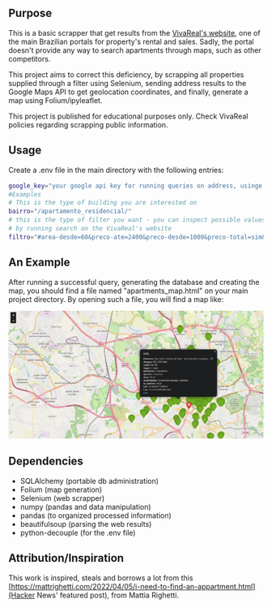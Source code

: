 ## Purpose 

This is a basic scrapper that get results from the [VivaReal's website](https://www.vivareal.com.br/), one of the main Brazilian portals for property's rental and sales.
Sadly, the portal doesn't provide any way to search apartments through maps, such as other competitors. 

This project aims to correct this deficiency, by scrapping all properties supplied through a filter using Selenium, sending address results to the Google Maps API to get geolocation coordinates, and finally, generate a map using Folium/ipyleaflet.

This project is published for educational purposes only. Check VivaReal policies regarding scrapping public information.

## Usage

Create a .env file in the main directory with the following entries:


```bash
google_key="your google api key for running queries on address, usinge the Geolocation API"
#Examples
# This is the type of building you are interested on
bairro="/apartamento_residencial/"
# this is the type of filter you want - you can inspect possible values 
# by running search on the VivaReal's website
filtro="#area-desde=60&preco-ate=2400&preco-desde=1000&preco-total=sim&vagas=1&ordenar-por=preco-total:ASC"
```

## An Example

After running a successful query, generating the database and creating the map, you should find a file named "apartments_map.html" on your main project directory.
By opening such a file, you will find a map like:

![Basic Map](/plot_example.png)


## Dependencies

- SQLAlchemy (portable db administration)
- Folium (map generation)
- Selenium (web scrapper)
- numpy (pandas and data manipulation)
- pandas (to organized processed information)
- beautifulsoup (parsing the web results)
- python-decouple (for the .env file)

## Attribution/Inspiration

This work is inspired, steals and borrows a lot from this [https://mattrighetti.com/2022/04/05/i-need-to-find-an-appartment.html](Hacker News' featured post), from Mattia Righetti.
